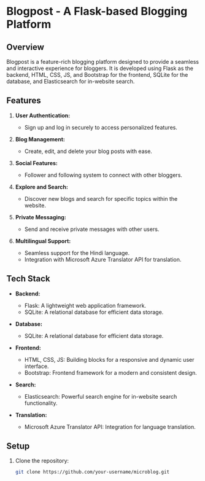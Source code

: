 # Blogpost - A Flask-based Blogging Platform

## Overview
Blogpost is a feature-rich blogging platform designed to provide a seamless and interactive experience for bloggers. It is developed using Flask as the backend, HTML, CSS, JS, and Bootstrap for the frontend, SQLite for the database, and Elasticsearch for in-website search.

## Features

1. **User Authentication:**
   - Sign up and log in securely to access personalized features.

2. **Blog Management:**
   - Create, edit, and delete your blog posts with ease.

3. **Social Features:**
   - Follower and following system to connect with other bloggers.

4. **Explore and Search:**
   - Discover new blogs and search for specific topics within the website.

5. **Private Messaging:**
   - Send and receive private messages with other users.

6. **Multilingual Support:**
   - Seamless support for the Hindi language.
   - Integration with Microsoft Azure Translator API for translation.

## Tech Stack

- **Backend:**
  - Flask: A lightweight web application framework.
  - SQLite: A relational database for efficient data storage.

- **Database:**
  - SQLite: A relational database for efficient data storage.

- **Frontend:**
  - HTML, CSS, JS: Building blocks for a responsive and dynamic user interface.
  - Bootstrap: Frontend framework for a modern and consistent design.

- **Search:**
  - Elasticsearch: Powerful search engine for in-website search functionality.

- **Translation:**
  - Microsoft Azure Translator API: Integration for language translation.

## Setup

1. Clone the repository:
   ```bash
   git clone https://github.com/your-username/microblog.git
